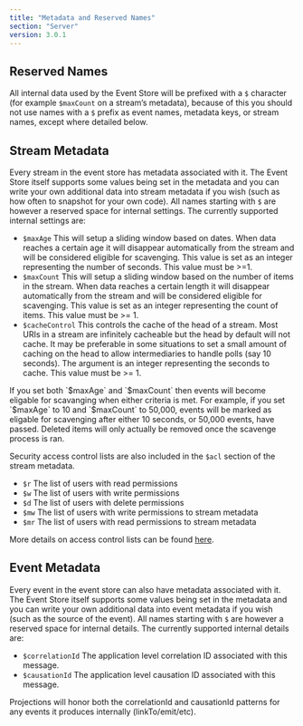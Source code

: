 ```yaml
---
title: "Metadata and Reserved Names"
section: "Server"
version: 3.0.1
---
```


## Reserved Names

All internal data used by the Event Store will be prefixed with a `$` character (for example `$maxCount` on a stream’s metadata), because of this you should not use names with a `$` prefix as event names, metadata keys, or stream names, except where detailed below.

## Stream Metadata

Every stream in the event store has metadata associated with it. The Event Store itself supports some values being set in the metadata and you can write your own additional data into stream metadata if you wish (such as how often to snapshot for your own code). All names starting with `$` are however a reserved space for internal settings. The currently supported internal settings are:

* `$maxAge` This will setup a sliding window based on dates. When data reaches a certain age it will disappear automatically from the stream and will be considered eligible for scavenging. This value is set as an integer representing the number of seconds. This value must be >=1.
* `$maxCount` This will setup a sliding window based on the number of items in the stream. When data reaches a certain length it will disappear automatically from the stream and will be considered eligible for scavenging. This value is set as an integer representing the count of items. This value must be >= 1.
* `$cacheControl` This controls the cache of the head of a stream. Most URIs in a stream are infinitely cacheable but the head by default will not cache. It may be preferable in some situations to set a small amount of caching on the head to allow intermediaries to handle polls (say 10 seconds). The argument is an integer representing the seconds to cache. This value must be >= 1.

<span class="note">
If you set both `$maxAge` and `$maxCount` then events will become eligable for scavanging when either criteria is met. For example, if you set `$maxAge` to 10 and `$maxCount` to 50,000, events will be marked as eligable for scavenging after either 10 seconds, or 50,000 events, have passed. Deleted items will only actually be removed once the scavenge process is ran.
</span>

Security access control lists are also included in the `$acl` section of the stream metadata.

* `$r` The list of users with read permissions
* `$w` The list of users with write permissions
* `$d` The list of users with delete permissions
* `$mw` The list of users with write permissions to stream metadata
* `$mr` The list of users with read permissions to stream metadata

More details on access control lists can be found [here](../access-control-lists).

## Event Metadata

Every event in the event store can also have metadata associated with it. The Event Store itself supports some values being set in the metadata and you can write your own additional data into event metadata if you wish (such as the source of the event). All names starting with `$` are however a reserved space for internal details. The currently supported internal details are:

* `$correlationId` The application level correlation ID associated with this message.
* `$causationId` The application level causation ID associated with this message.

Projections will honor both the correlationId and causationId patterns for any events it produces internally (linkTo/emit/etc).